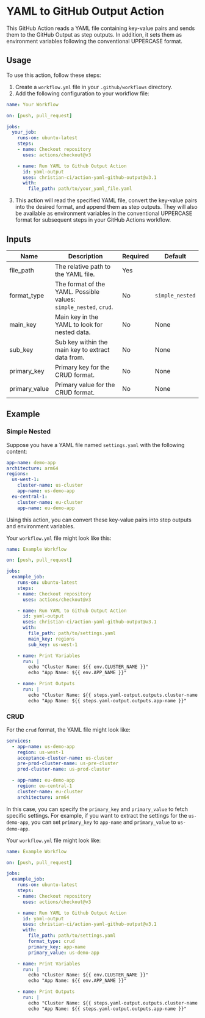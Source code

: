 
# YAML to GitHub Output Action

This GitHub Action reads a YAML file containing key-value pairs and sends them to the GitHub Output as step outputs. In addition, it sets them as environment variables following the conventional UPPERCASE format.

## Usage

To use this action, follow these steps:

1. Create a `workflow.yml` file in your `.github/workflows` directory.
2. Add the following configuration to your workflow file:

```yaml
name: Your Workflow

on: [push, pull_request]

jobs:
  your_job:
    runs-on: ubuntu-latest
    steps:
    - name: Checkout repository
      uses: actions/checkout@v3

    - name: Run YAML to Github Output Action
      id: yaml-output
      uses: christian-ci/action-yaml-github-output@v3.1
      with:
        file_path: path/to/your_yaml_file.yaml
```

3. This action will read the specified YAML file, convert the key-value pairs into the desired format, and append them as step outputs. They will also be available as environment variables in the conventional UPPERCASE format for subsequent steps in your GitHub Actions workflow.

## Inputs

| Name          | Description                                        | Required | Default         |
|---------------|----------------------------------------------------|----------|-----------------|
| file_path     | The relative path to the YAML file.                | Yes      |                 |
| format_type   | The format of the YAML. Possible values: `simple_nested`, `crud`. | No | `simple_nested` |
| main_key      | Main key in the YAML to look for nested data.     | No       | None            |
| sub_key       | Sub key within the main key to extract data from. | No       | None            |
| primary_key   | Primary key for the CRUD format.                  | No       | None            |
| primary_value | Primary value for the CRUD format.                | No       | None            |

## Example

### Simple Nested

Suppose you have a YAML file named `settings.yaml` with the following content:

```yaml
app-name: demo-app
architecture: arm64
regions:
  us-west-1:
    cluster-name: us-cluster
    app-name: us-demo-app
  eu-central-1:
    cluster-name: eu-cluster
    app-name: eu-demo-app
```

Using this action, you can convert these key-value pairs into step outputs and environment variables.

Your `workflow.yml` file might look like this:

```yaml
name: Example Workflow

on: [push, pull_request]

jobs:
  example_job:
    runs-on: ubuntu-latest
    steps:
    - name: Checkout repository
      uses: actions/checkout@v3

    - name: Run YAML to Github Output Action
      id: yaml-output
      uses: christian-ci/action-yaml-github-output@v3.1
      with:
        file_path: path/to/settings.yaml
        main_key: regions
        sub_key: us-west-1

    - name: Print Variables
      run: |
        echo "Cluster Name: ${{ env.CLUSTER_NAME }}"
        echo "App Name: ${{ env.APP_NAME }}"

    - name: Print Outputs
      run: |
        echo "Cluster Name: ${{ steps.yaml-output.outputs.cluster-name }}"
        echo "App Name: ${{ steps.yaml-output.outputs.app-name }}"    
```

### CRUD

For the `crud` format, the YAML file might look like:

```yaml
services:
  - app-name: us-demo-app
    region: us-west-1
    acceptance-cluster-name: us-cluster
    pre-prod-cluster-name: us-pre-cluster
    prod-cluster-name: us-prod-cluster

  - app-name: eu-demo-app
    region: eu-central-1
    cluster-name: eu-cluster
    architecture: arm64
```

In this case, you can specify the `primary_key` and `primary_value` to fetch specific settings. For example, if you want to extract the settings for the `us-demo-app`, you can set `primary_key` to `app-name` and `primary_value` to `us-demo-app`.

Your `workflow.yml` file might look like:

```yaml
name: Example Workflow

on: [push, pull_request]

jobs:
  example_job:
    runs-on: ubuntu-latest
    steps:
    - name: Checkout repository
      uses: actions/checkout@v3

    - name: Run YAML to Github Output Action
      id: yaml-output
      uses: christian-ci/action-yaml-github-output@v3.1
      with:
        file_path: path/to/settings.yaml
        format_type: crud
        primary_key: app-name
        primary_value: us-demo-app

    - name: Print Variables
      run: |
        echo "Cluster Name: ${{ env.CLUSTER_NAME }}"
        echo "App Name: ${{ env.APP_NAME }}"

    - name: Print Outputs
      run: |
        echo "Cluster Name: ${{ steps.yaml-output.outputs.cluster-name }}"
        echo "App Name: ${{ steps.yaml-output.outputs.app-name }}"    
```